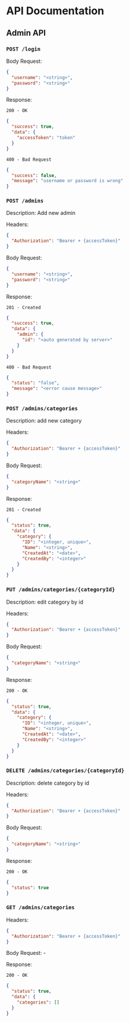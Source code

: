 # API Documentation

## Admin API

### `POST /login`

Body Request:

```json
{
  "username": "<string>",
  "password": "<string>"
}
```

Response:

`200 - OK`

```json
{
  "success": true,
  "data": {
    "accessToken": "token"
  }
}
```

`400 - Bad Request`

```json
{
  "success": false,
  "message": "username or password is wrong"
}
```

### `POST /admins`

Description: Add new admin

Headers:

```json
{
  "Authorization": "Bearer + {accessToken}"
}
```

Body Request:

```json
{
  "username": "<string>",
  "password": "<string>"
}
```

Response:

`201 - Created`

```json
{
  "success": true,
  "data": {
    "admin": {
      "id": "<auto generated by server>"
    }
  }
}
```

`400 - Bad Request`

```json
{
  "status": "false",
  "message": "<error cause message>"
}
```

### `POST /admins/categories`

Description: add new category

Headers:

```json
{
  "Authorization": "Bearer + {accessToken}"
}
```

Body Request:

```json
{
  "categoryName": "<string>"
}
```

Response:

`201 - Created`

```json
{
  "status": true,
  "data": {
    "category": {
      "ID": "<integer, unique>",
      "Name": "<string>",
      "CreatedAt": "<date>",
      "CreatedBy": "<integer>"
    }
  }
}
```

### `PUT /admins/categories/{categoryId}`

Description: edit category by id

Headers:

```json
{
  "Authorization": "Bearer + {accessToken}"
}
```

Body Request:

```json
{
  "categoryName": "<string>"
}
```

Response:

`200 - OK`

```json
{
  "status": true,
  "data": {
    "category": {
      "ID": "<integer, unique>",
      "Name": "<string>",
      "CreatedAt": "<date>",
      "CreatedBy": "<integer>"
    }
  }
}
```

### `DELETE /admins/categories/{categoryId}`

Description: delete category by id

Headers:

```json
{
  "Authorization": "Bearer + {accessToken}"
}
```

Body Request:

```json
{
  "categoryName": "<string>"
}
```

Response:

`200 - OK`

```json
{
  "status": true
}
```

### `GET /admins/categories`

Headers:

```json
{
  "Authorization": "Bearer + {accessToken}"
}
```

Body Request: -

Response:

`200 - OK`

```json
{
  "status": true,
  "data": {
    "categories": []
  }
}
```
